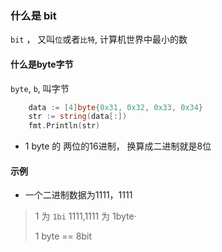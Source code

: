 ### 什么是 bit

`bit` ， 又叫`位`或者`比特`,  计算机世界中最小的数

 #### 什么是byte字节

`byte`, `b`, 叫字节

```go
    data := [4]byte{0x31, 0x32, 0x33, 0x34}
    str := string(data[:])
    fmt.Println(str)
```

- 1 byte 的 两位的16进制， 换算成二进制就是8位 





#### 示例

- 一个二进制数据为1111，1111

>  1 为 `1bi`
>  1111,1111 为 1byte·
>
>  1 byte == 8bit